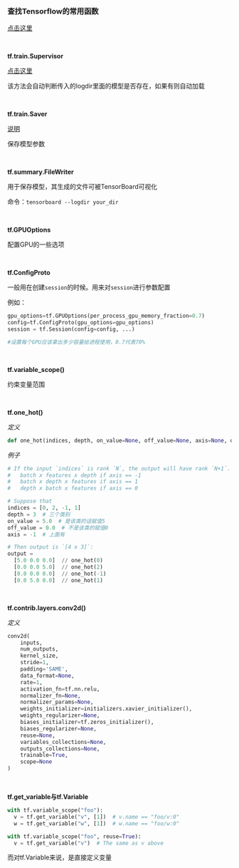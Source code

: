 ### 查找Tensorflow的常用函数
[点击这里](http://blog.csdn.net/lenbow/article/details/52218551)

<br>

**tf.train.Supervisor**

[点击这里](http://www.cnblogs.com/zhouyang209117/p/7088051.html)

该方法会自动判断传入的logdir里面的模型是否存在，如果有则自动加载

<br>

**tf.train.Saver**

[说明](http://blog.csdn.net/u011500062/article/details/51728830)

保存模型参数

<br>

**tf.summary.FileWriter**

用于保存模型，其生成的文件可被TensorBoard可视化

命令：```tensorboard --logdir your_dir```

<br>

**tf.GPUOptions**

配置GPU的一些选项

<br>

**tf.ConfigProto**

一般用在创建```session```的时候。用来对```session```进行参数配置

例如：

```python
gpu_options=tf.GPUOptions(per_process_gpu_memory_fraction=0.7)
config=tf.ConfigProto(gpu_options=gpu_options)
session = tf.Session(config=config, ...)

#设置每个GPU应该拿出多少容量给进程使用，0.7代表70%
```

<br>

**tf.variable_scope()**

约束变量范围

<br>

**tf.one_hot()**

*定义*

```python
def one_hot(indices, depth, on_value=None, off_value=None, axis=None, dtype=None, name=None)
```

*例子*

```python
# If the input `indices` is rank `N`, the output will have rank `N+1`. The new axis is created at dimension `axis` (default: the new axis is appended at the end).
#   batch x features x depth if axis == -1
#   batch x depth x features if axis == 1
#   depth x batch x features if axis == 0

# Suppose that
indices = [0, 2, -1, 1]
depth = 3  # 三个类别
on_value = 5.0  # 是该类的话赋值5
off_value = 0.0  # 不是该类的赋值0
axis = -1  # 上面有

# Then output is `[4 x 3]`:
output =
  [5.0 0.0 0.0]  // one_hot(0)
  [0.0 0.0 5.0]  // one_hot(2)
  [0.0 0.0 0.0]  // one_hot(-1)
  [0.0 5.0 0.0]  // one_hot(1)
```

<br>

**tf.contrib.layers.conv2d()**

*定义*

```python
conv2d(
    inputs,
    num_outputs,
    kernel_size,
    stride=1,
    padding='SAME',
    data_format=None,
    rate=1,
    activation_fn=tf.nn.relu,
    normalizer_fn=None,
    normalizer_params=None,
    weights_initializer=initializers.xavier_initializer(),
    weights_regularizer=None,
    biases_initializer=tf.zeros_initializer(),
    biases_regularizer=None,
    reuse=None,
    variables_collections=None,
    outputs_collections=None,
    trainable=True,
    scope=None
)
```

<br>

**tf.get_variable与tf.Variable**

```python
with tf.variable_scope("foo"):
  v = tf.get_variable("v", [1])  # v.name == "foo/v:0"
  w = tf.get_variable("w", [1])  # w.name == "foo/w:0"

with tf.variable_scope("foo", reuse=True):
  v = tf.get_variable("v")  # The same as v above
```

而对tf.Variable来说，是直接定义变量
